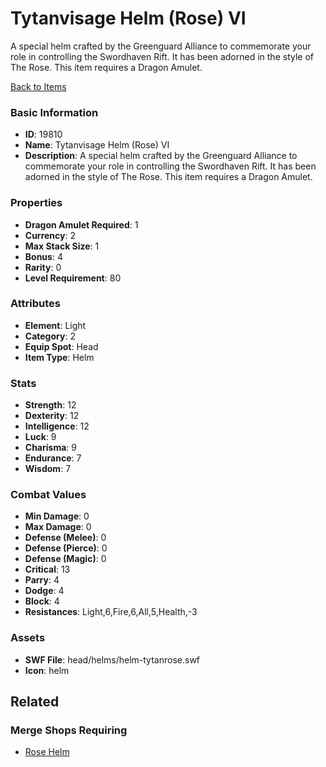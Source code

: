 # Tytanvisage Helm (Rose) VI

A special helm crafted by the Greenguard Alliance to commemorate your role in controlling the Swordhaven Rift. It has been adorned in the style of The Rose. This item requires a Dragon Amulet.

[Back to Items](../items.md)

### Basic Information

- **ID**: 19810
- **Name**: Tytanvisage Helm (Rose) VI
- **Description**: A special helm crafted by the Greenguard Alliance to commemorate your role in controlling the Swordhaven Rift. It has been adorned in the style of The Rose. This item requires a Dragon Amulet.

### Properties

- **Dragon Amulet Required**: 1
- **Currency**: 2
- **Max Stack Size**: 1
- **Bonus**: 4
- **Rarity**: 0
- **Level Requirement**: 80

### Attributes

- **Element**: Light
- **Category**: 2
- **Equip Spot**: Head
- **Item Type**: Helm

### Stats

- **Strength**: 12
- **Dexterity**: 12
- **Intelligence**: 12
- **Luck**: 9
- **Charisma**: 9
- **Endurance**: 7
- **Wisdom**: 7

### Combat Values

- **Min Damage**: 0
- **Max Damage**: 0
- **Defense (Melee)**: 0
- **Defense (Pierce)**: 0
- **Defense (Magic)**: 0
- **Critical**: 13
- **Parry**: 4
- **Dodge**: 4
- **Block**: 4
- **Resistances**: Light,6,Fire,6,All,5,Health,-3

### Assets

- **SWF File**: head/helms/helm-tytanrose.swf
- **Icon**: helm

## Related

### Merge Shops Requiring

- [Rose Helm](../merge-shops/326-rose-helm.md)

